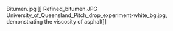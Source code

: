 Bitumen.jpg ]] Refined_bitumen.JPG University_of_Queensland_Pitch_drop_experiment-white_bg.jpg, demonstrating the viscosity of asphalt]]
